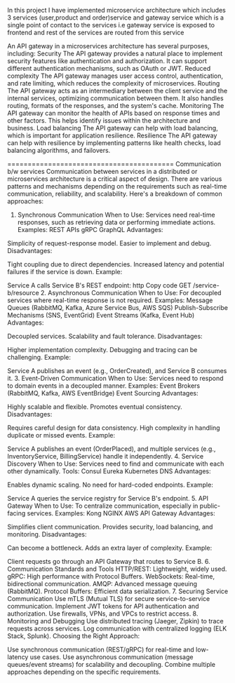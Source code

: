 In this project I have implemented microservice architecture which includes 3 services (user,product and order)service and gateway service which is a single point of contact to the services i.e gateway service is exposed to frontend and rest of the services are routed from this service 

An API gateway in a microservices architecture has several purposes, including:
Security
The API gateway provides a natural place to implement security features like authentication and authorization. It can support different authentication mechanisms, such as OAuth or JWT. 
Reduced complexity
The API gateway manages user access control, authentication, and rate limiting, which reduces the complexity of microservices. 
Routing
The API gateway acts as an intermediary between the client service and the internal services, optimizing communication between them. It also handles routing, formats of the responses, and the system's cache. 
Monitoring
The API gateway can monitor the health of APIs based on response times and other factors. This helps identify issues within the architecture and business. 
Load balancing
The API gateway can help with load balancing, which is important for application resilience. 
Resilience
The API gateway can help with resilience by implementing patterns like health checks, load balancing algorithms, and failovers.



=========================================
Communication b/w services
Communication between services in a distributed or microservices architecture is a critical aspect of design. There are various patterns and mechanisms depending on the requirements such as real-time communication, reliability, and scalability. Here's a breakdown of common approaches:

1. Synchronous Communication
When to Use: Services need real-time responses, such as retrieving data or performing immediate actions.
Examples:
REST APIs
gRPC
GraphQL
Advantages:

Simplicity of request-response model.
Easier to implement and debug.
Disadvantages:

Tight coupling due to direct dependencies.
Increased latency and potential failures if the service is down.
Example:

Service A calls Service B's REST endpoint:
http
Copy code
GET /service-b/resource
2. Asynchronous Communication
When to Use: For decoupled services where real-time response is not required.
Examples:
Message Queues (RabbitMQ, Kafka, Azure Service Bus, AWS SQS)
Publish-Subscribe Mechanisms (SNS, EventGrid)
Event Streams (Kafka, Event Hub)
Advantages:

Decoupled services.
Scalability and fault tolerance.
Disadvantages:

Higher implementation complexity.
Debugging and tracing can be challenging.
Example:

Service A publishes an event (e.g., OrderCreated), and Service B consumes it.
3. Event-Driven Communication
When to Use: Services need to respond to domain events in a decoupled manner.
Examples:
Event Brokers (RabbitMQ, Kafka, AWS EventBridge)
Event Sourcing
Advantages:

Highly scalable and flexible.
Promotes eventual consistency.
Disadvantages:

Requires careful design for data consistency.
High complexity in handling duplicate or missed events.
Example:

Service A publishes an event (OrderPlaced), and multiple services (e.g., InventoryService, BillingService) handle it independently.
4. Service Discovery
When to Use: Services need to find and communicate with each other dynamically.
Tools:
Consul
Eureka
Kubernetes DNS
Advantages:

Enables dynamic scaling.
No need for hard-coded endpoints.
Example:

Service A queries the service registry for Service B's endpoint.
5. API Gateway
When to Use: To centralize communication, especially in public-facing services.
Examples:
Kong
NGINX
AWS API Gateway
Advantages:

Simplifies client communication.
Provides security, load balancing, and monitoring.
Disadvantages:

Can become a bottleneck.
Adds an extra layer of complexity.
Example:

Client requests go through an API Gateway that routes to Service B.
6. Communication Standards and Tools
HTTP/REST: Lightweight, widely used.
gRPC: High performance with Protocol Buffers.
WebSockets: Real-time, bidirectional communication.
AMQP: Advanced message queuing (RabbitMQ).
Protocol Buffers: Efficient data serialization.
7. Securing Service Communication
Use mTLS (Mutual TLS) for secure service-to-service communication.
Implement JWT tokens for API authentication and authorization.
Use firewalls, VPNs, and VPCs to restrict access.
8. Monitoring and Debugging
Use distributed tracing (Jaeger, Zipkin) to trace requests across services.
Log communication with centralized logging (ELK Stack, Splunk).
Choosing the Right Approach:

Use synchronous communication (REST/gRPC) for real-time and low-latency use cases.
Use asynchronous communication (message queues/event streams) for scalability and decoupling.
Combine multiple approaches depending on the specific requirements.
